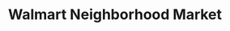 ---
title: "Walmart Neighborhood Market"
url: /hialeah/walmart-neighborhood-market/
shop: Supermarkt
---